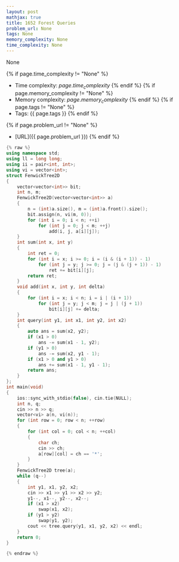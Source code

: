 ```yaml
---
layout: post
mathjax: true
title: 1652 Forest Queries
problem_url: None
tags: None
memory_complexity: None
time_complexity: None
---
```


None


{% if page.time_complexity != "None" %}
- Time complexity: ${{ page.time_complexity }}$
{% endif %}
{% if page.memory_complexity != "None" %}
- Memory complexity: ${{ page.memory_complexity }}$
{% endif %}
{% if page.tags != "None" %}
- Tags: {{ page.tags }}
{% endif %}

{% if page.problem_url != "None" %}
- [URL]({{ page.problem_url }})
{% endif %}

```cpp
{% raw %}
using namespace std;
using ll = long long;
using ii = pair<int, int>;
using vi = vector<int>;
struct FenwickTree2D
{
    vector<vector<int>> bit;
    int n, m;
    FenwickTree2D(vector<vector<int>> a)
    {
        n = (int)a.size(), m = (int)a.front().size();
        bit.assign(n, vi(m, 0));
        for (int i = 0; i < n; ++i)
            for (int j = 0; j < m; ++j)
                add(i, j, a[i][j]);
    }
    int sum(int x, int y)
    {
        int ret = 0;
        for (int i = x; i >= 0; i = (i & (i + 1)) - 1)
            for (int j = y; j >= 0; j = (j & (j + 1)) - 1)
                ret += bit[i][j];
        return ret;
    }
    void add(int x, int y, int delta)
    {
        for (int i = x; i < n; i = i | (i + 1))
            for (int j = y; j < m; j = j | (j + 1))
                bit[i][j] += delta;
    }
    int query(int y1, int x1, int y2, int x2)
    {
        auto ans = sum(x2, y2);
        if (x1 > 0)
            ans -= sum(x1 - 1, y2);
        if (y1 > 0)
            ans -= sum(x2, y1 - 1);
        if (x1 > 0 and y1 > 0)
            ans += sum(x1 - 1, y1 - 1);
        return ans;
    }
};
int main(void)
{
    ios::sync_with_stdio(false), cin.tie(NULL);
    int n, q;
    cin >> n >> q;
    vector<vi> a(n, vi(n));
    for (int row = 0; row < n; ++row)
    {
        for (int col = 0; col < n; ++col)
        {
            char ch;
            cin >> ch;
            a[row][col] = ch == '*';
        }
    }
    FenwickTree2D tree(a);
    while (q--)
    {
        int y1, x1, y2, x2;
        cin >> x1 >> y1 >> x2 >> y2;
        y1--, x1--, y2--, x2--;
        if (x1 > x2)
            swap(x1, x2);
        if (y1 > y2)
            swap(y1, y2);
        cout << tree.query(y1, x1, y2, x2) << endl;
    }
    return 0;
}

{% endraw %}
```